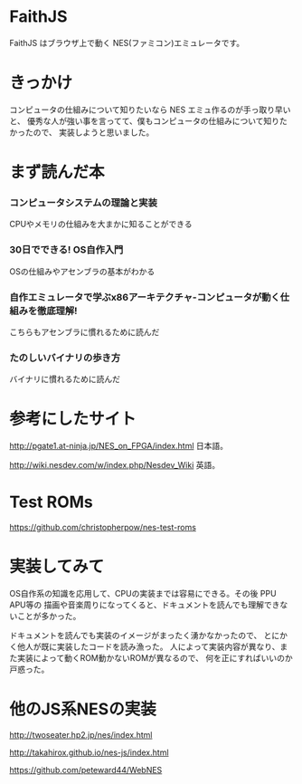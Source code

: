 # FaithJS
FaithJS はブラウザ上で動く NES(ファミコン)エミュレータです。

# きっかけ
コンピュータの仕組みについて知りたいなら NES エミュ作るのが手っ取り早いと、
優秀な人が強い事を言ってて、僕もコンピュータの仕組みについて知りたかったので、
実装しようと思いました。

# まず読んだ本
### コンピュータシステムの理論と実装
CPUやメモリの仕組みを大まかに知ることができる
### 30日でできる! OS自作入門
OSの仕組みやアセンブラの基本がわかる
### 自作エミュレータで学ぶx86アーキテクチャ-コンピュータが動く仕組みを徹底理解!
こちらもアセンブラに慣れるために読んだ
### たのしいバイナリの歩き方
バイナリに慣れるために読んだ

# 参考にしたサイト

http://pgate1.at-ninja.jp/NES_on_FPGA/index.html 
日本語。 

http://wiki.nesdev.com/w/index.php/Nesdev_Wiki 
英語。 

# Test ROMs
https://github.com/christopherpow/nes-test-roms

# 実装してみて
OS自作系の知識を応用して、CPUの実装までは容易にできる。その後 PPU APU等の
描画や音楽周りになってくると、ドキュメントを読んでも理解できないことが多かった。

ドキュメントを読んでも実装のイメージがまったく湧かなかったので、
とにかく他人が既に実装したコードを読み漁った。
人によって実装内容が異なり、また実装によって動くROM動かないROMが異なるので、
何を正にすればいいのか戸惑った。

# 他のJS系NESの実装
http://twoseater.hp2.jp/nes/index.html 

http://takahirox.github.io/nes-js/index.html 

https://github.com/peteward44/WebNES